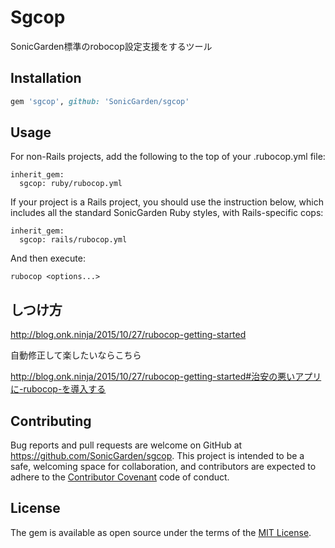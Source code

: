 # Sgcop

SonicGarden標準のrobocop設定支援をするツール

## Installation

```ruby
gem 'sgcop', github: 'SonicGarden/sgcop'
```

## Usage

For non-Rails projects, add the following to the top of your .rubocop.yml file:

```
inherit_gem:
  sgcop: ruby/rubocop.yml
```

If your project is a Rails project, you should use the instruction below, which includes all the standard SonicGarden Ruby styles, with Rails-specific cops:

```
inherit_gem:
  sgcop: rails/rubocop.yml
```

And then execute:

```
rubocop <options...>
```

## しつけ方

http://blog.onk.ninja/2015/10/27/rubocop-getting-started

自動修正して楽したいならこちら

http://blog.onk.ninja/2015/10/27/rubocop-getting-started#治安の悪いアプリに-rubocop-を導入する

## Contributing

Bug reports and pull requests are welcome on GitHub at https://github.com/SonicGarden/sgcop. This project is intended to be a safe, welcoming space for collaboration, and contributors are expected to adhere to the [Contributor Covenant](contributor-covenant.org) code of conduct.

## License

The gem is available as open source under the terms of the [MIT License](http://opensource.org/licenses/MIT).

